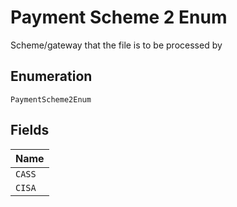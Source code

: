 
# Payment Scheme 2 Enum

Scheme/gateway that the file is to be processed by

## Enumeration

`PaymentScheme2Enum`

## Fields

| Name |
|  --- |
| `CASS` |
| `CISA` |

